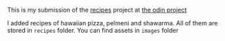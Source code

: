 This is my submission of the [recipes](https://www.theodinproject.com/lessons/foundations-recipes) project at [the odin project](https://www.theodinproject.com/)

I added recipes of hawaiian pizza, pelmeni and shawarma. All of them are stored in `recipes` folder. You can find assets in `images` folder
